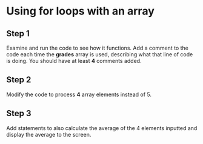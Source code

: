 # Using for loops with an array

## Step 1
Examine and run the code to see how it functions. Add a comment to the code each time the **grades** array is used, describing what that line of code is doing. You should have at least **4** comments added.

## Step 2
Modify the code to process **4** array elements instead of 5.

## Step 3
Add statements to also calculate the average of the 4 elements inputted and display the average to the screen.
